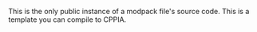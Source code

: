 This is the only public instance of a modpack file's source code. This is a template you can compile to CPPIA.